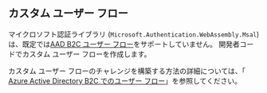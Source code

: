 ## <a name="custom-user-flows"></a>カスタム ユーザー フロー

マイクロソフト認証ライブラリ (`Microsoft.Authentication.WebAssembly.Msal`) は、既定では[AAD B2C ユーザー フロー](/azure/active-directory-b2c/user-flow-overview)をサポートしていません。 開発者コードでカスタム ユーザー フローを作成します。

カスタム ユーザー フローのチャレンジを構築する方法の詳細については、「 [Azure Active Directory B2C でのユーザー フロー](/azure/active-directory-b2c/user-flow-overview)」を参照してください。

